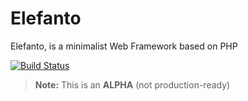 # Elefanto

Elefanto, is a minimalist Web Framework based on PHP

[![Build Status](https://travis-ci.org/nanoninja/elefanto.svg?branch=master)](https://travis-ci.org/nanoninja/elefanto)

> **Note:** This is an **ALPHA** (not production-ready)
